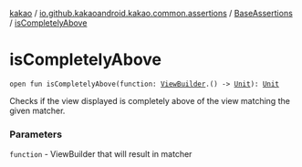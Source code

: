 [kakao](../../index.md) / [io.github.kakaoandroid.kakao.common.assertions](../index.md) / [BaseAssertions](index.md) / [isCompletelyAbove](./is-completely-above.md)

# isCompletelyAbove

`open fun isCompletelyAbove(function: `[`ViewBuilder`](../../io.github.kakaoandroid.kakao.common.builders/-view-builder/index.md)`.() -> `[`Unit`](https://kotlinlang.org/api/latest/jvm/stdlib/kotlin/-unit/index.html)`): `[`Unit`](https://kotlinlang.org/api/latest/jvm/stdlib/kotlin/-unit/index.html)

Checks if the view displayed is completely above of the view matching the given matcher.

### Parameters

`function` - ViewBuilder that will result in matcher
